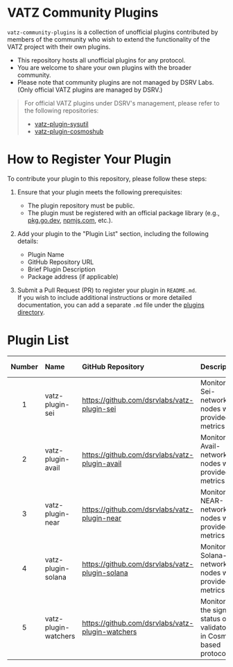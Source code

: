 # VATZ Community Plugins

`vatz-community-plugins` is a collection of unofficial plugins contributed by members of the community who wish to extend the functionality of the VATZ project with their own plugins.
- This repository hosts all unofficial plugins for any protocol.
- You are welcome to share your own plugins with the broader community.
- Please note that community plugins are not managed by DSRV Labs. (Only official VATZ plugins are managed by DSRV.)

> For official VATZ plugins under DSRV's management, please refer to the following repositories:
> - [vatz-plugin-sysutil](https://github.com/dsrvlabs/vatz-plugin-sysutil)
> - [vatz-plugin-cosmoshub](https://github.com/dsrvlabs/vatz-plugin-cosmoshub)


# How to Register Your Plugin

To contribute your plugin to this repository, please follow these steps:

1. Ensure that your plugin meets the following prerequisites:
   - The plugin repository must be public.
   - The plugin must be registered with an official package library (e.g., [pkg.go.dev](https://pkg.go.dev/), [npmjs.com](https://www.npmjs.com/), etc.).

2. Add your plugin to the "Plugin List" section, including the following details:
   - Plugin Name
   - GitHub Repository URL
   - Brief Plugin Description
   - Package address (if applicable)

3. Submit a Pull Request (PR) to register your plugin in `README.md`.<br>
   If you wish to include additional instructions or more detailed documentation, you can add a separate `.md` file under the [plugins directory](plugins/README.md).

# Plugin List
| Number | Name               | GitHub Repository                                | Description                                                        | Package Address (if available)                                      | Additional Info |
|:------:|:-------------------|:-------------------------------------------------|:-------------------------------------------------------------------|:--------------------------------------------------------------------|:----------------|
| 1      | vatz-plugin-sei     | https://github.com/dsrvlabs/vatz-plugin-sei      | Monitors Sei-network nodes with provided metrics                    | https://pkg.go.dev/github.com/dsrvlabs/vatz-plugin-sei              |                 |
| 2      | vatz-plugin-avail   | https://github.com/dsrvlabs/vatz-plugin-avail    | Monitors Avail-network nodes with provided metrics                  | https://pkg.go.dev/github.com/dsrvlabs/vatz-plugin-avail            |                 |
| 3      | vatz-plugin-near    | https://github.com/dsrvlabs/vatz-plugin-near     | Monitors NEAR-network nodes with provided metrics                   | https://pkg.go.dev/github.com/dsrvlabs/vatz-plugin-near             |                 |
| 4      | vatz-plugin-solana  | https://github.com/dsrvlabs/vatz-plugin-solana   | Monitors Solana-network nodes with provided metrics                 | https://pkg.go.dev/github.com/dsrvlabs/vatz-plugin-solana           |                 |
| 5      | vatz-plugin-watchers| https://github.com/dsrvlabs/vatz-plugin-watchers | Monitors the signing status of validators in Cosmos-based protocols | https://pkg.go.dev/github.com/dsrvlabs/vatz-plugin-watchers         |                 |
